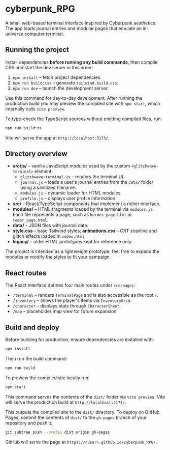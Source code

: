 # cyberpunk_RPG

A small web-based terminal interface inspired by Cyberpunk aesthetics. The app loads journal entries and modular pages that emulate an in-universe computer terminal.

## Running the project

Install dependencies **before running any build commands**, then compile CSS and start the dev server in this order:

1. `npm install` – fetch project dependencies.
2. `npm run build:css` – generate `tailwind.build.css`.
3. `npm run dev` – launch the development server.

Use this command for day-to-day development. After running the production build
you may preview the compiled site with `npm start`, which internally calls
`vite preview`.

To type-check the TypeScript sources without emitting compiled files, run:

```bash
npm run build:ts
```

Vite will serve the app at `http://localhost:5173/`.

## Directory overview

- **src/js/** – vanilla JavaScript modules used by the custom `<glitchwave-terminal>` element:
  - `glitchwave-terminal.js` – renders the terminal UI.
  - `journal.js` – loads a user's journal entries from the `data/` folder using a sanitized filename.
  - `modules.js` – dynamic loader for HTML modules.
  - `profile.js` – displays user profile information.
- **src/** – React/TypeScript components that implement a richer interface.
- **modules/** – HTML fragments loaded by the terminal via `modules.js`. Each file represents a page, such as `hermes_page.html` or `remor_page.html`.
- **data/** – JSON files with journal data.
- **style.css** – base Tailwind styles; **animations.css** – CRT scanline and glitch effects loaded in `index.html`.
- **legacy/** – older HTML prototypes kept for reference only.

The project is intended as a lightweight prototype; feel free to expand the modules or modify the styles to fit your campaign.

## React routes

The React interface defines four main routes under `src/pages`:

- `/terminal` – renders `TerminalPage` and is also accessible as the root `/`.
- `/inventory` – shows the player's items via `InventoryGrid`.
- `/character` – displays stats through `CharacterSheet`.
- `/map` – placeholder map view for future expansion.

## Build and deploy

Before building for production, ensure dependencies are installed with:

```bash
npm install
```

Then run the build command:

```bash
npm run build
```

To preview the compiled site locally run:

```bash
npm start
```

This command serves the contents of the `dist/` folder via `vite preview`.
Vite will serve the production build at `http://localhost:4173/`.

This outputs the compiled site to the `dist/` directory. To deploy on GitHub Pages,
commit the contents of `dist/` to the `gh-pages` branch of your repository and push it:

```bash
git subtree push --prefix dist origin gh-pages
```

GitHub will serve the page at `https://<user>.github.io/cyberpunk_RPG/`.

